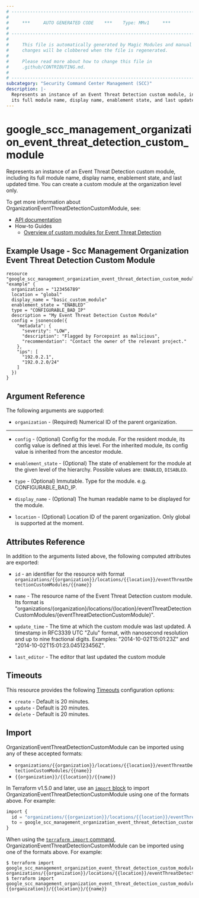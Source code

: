 ```yaml
---
# ----------------------------------------------------------------------------
#
#     ***     AUTO GENERATED CODE    ***    Type: MMv1     ***
#
# ----------------------------------------------------------------------------
#
#     This file is automatically generated by Magic Modules and manual
#     changes will be clobbered when the file is regenerated.
#
#     Please read more about how to change this file in
#     .github/CONTRIBUTING.md.
#
# ----------------------------------------------------------------------------
subcategory: "Security Command Center Management (SCC)"
description: |-
  Represents an instance of an Event Threat Detection custom module, including
  its full module name, display name, enablement state, and last updated time.
---
```


# google_scc_management_organization_event_threat_detection_custom_module

Represents an instance of an Event Threat Detection custom module, including
its full module name, display name, enablement state, and last updated time.
You can create a custom module at the organization level only.


To get more information about OrganizationEventThreatDetectionCustomModule, see:

* [API documentation](https://cloud.google.com/security-command-center/docs/reference/security-center-management/rest/v1/organizations.locations.eventThreatDetectionCustomModules)
* How-to Guides
    * [Overview of custom modules for Event Threat Detection](https://cloud.google.com/security-command-center/docs/custom-modules-etd-overview)

## Example Usage - Scc Management Organization Event Threat Detection Custom Module


```hcl
resource "google_scc_management_organization_event_threat_detection_custom_module" "example" {
  organization = "123456789"
  location = "global"
  display_name = "basic_custom_module"
  enablement_state = "ENABLED"
  type = "CONFIGURABLE_BAD_IP"
  description = "My Event Threat Detection Custom Module"
  config = jsonencode({
    "metadata": {
      "severity": "LOW",
      "description": "Flagged by Forcepoint as malicious",
      "recommendation": "Contact the owner of the relevant project."
    },
    "ips": [
      "192.0.2.1",
      "192.0.2.0/24"
    ]
  })
}
```

## Argument Reference

The following arguments are supported:


* `organization` -
  (Required)
  Numerical ID of the parent organization.


- - -


* `config` -
  (Optional)
  Config for the module. For the resident module, its config value is defined at this level.
  For the inherited module, its config value is inherited from the ancestor module.

* `enablement_state` -
  (Optional)
  The state of enablement for the module at the given level of the hierarchy.
  Possible values are: `ENABLED`, `DISABLED`.

* `type` -
  (Optional)
  Immutable. Type for the module. e.g. CONFIGURABLE_BAD_IP.

* `display_name` -
  (Optional)
  The human readable name to be displayed for the module.

* `location` -
  (Optional)
  Location ID of the parent organization. Only global is supported at the moment.



## Attributes Reference

In addition to the arguments listed above, the following computed attributes are exported:

* `id` - an identifier for the resource with format `organizations/{{organization}}/locations/{{location}}/eventThreatDetectionCustomModules/{{name}}`

* `name` -
  The resource name of the Event Threat Detection custom module.
  Its format is "organizations/{organization}/locations/{location}/eventThreatDetectionCustomModules/{eventThreatDetectionCustomModule}".

* `update_time` -
  The time at which the custom module was last updated.
  A timestamp in RFC3339 UTC "Zulu" format, with nanosecond resolution and
  up to nine fractional digits. Examples: "2014-10-02T15:01:23Z" and "2014-10-02T15:01:23.045123456Z".

* `last_editor` -
  The editor that last updated the custom module


## Timeouts

This resource provides the following
[Timeouts](https://developer.hashicorp.com/terraform/plugin/sdkv2/resources/retries-and-customizable-timeouts) configuration options:

- `create` - Default is 20 minutes.
- `update` - Default is 20 minutes.
- `delete` - Default is 20 minutes.

## Import


OrganizationEventThreatDetectionCustomModule can be imported using any of these accepted formats:

* `organizations/{{organization}}/locations/{{location}}/eventThreatDetectionCustomModules/{{name}}`
* `{{organization}}/{{location}}/{{name}}`


In Terraform v1.5.0 and later, use an [`import` block](https://developer.hashicorp.com/terraform/language/import) to import OrganizationEventThreatDetectionCustomModule using one of the formats above. For example:

```tf
import {
  id = "organizations/{{organization}}/locations/{{location}}/eventThreatDetectionCustomModules/{{name}}"
  to = google_scc_management_organization_event_threat_detection_custom_module.default
}
```

When using the [`terraform import` command](https://developer.hashicorp.com/terraform/cli/commands/import), OrganizationEventThreatDetectionCustomModule can be imported using one of the formats above. For example:

```
$ terraform import google_scc_management_organization_event_threat_detection_custom_module.default organizations/{{organization}}/locations/{{location}}/eventThreatDetectionCustomModules/{{name}}
$ terraform import google_scc_management_organization_event_threat_detection_custom_module.default {{organization}}/{{location}}/{{name}}
```
